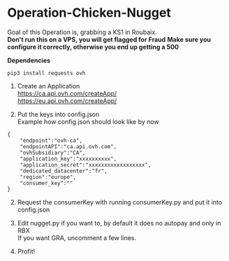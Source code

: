 # Operation-Chicken-Nugget

Goal of this Operation is, grabbing a KS1 in Roubaix.<br />
**Don't run this on a VPS, you will get flagged for Fraud**
**Make sure you configure it correctly, otherwise you end up getting a 500**

**Dependencies**<br />

```
pip3 install requests ovh
```

1. Create an Application<br />
https://ca.api.ovh.com/createApp/<br />
https://eu.api.ovh.com/createApp/<br />

2. Put the keys into config.json<br />
Example how config.json should look like by now <br />

```
{
    "endpoint":"ovh-ca",
    "endpointAPI":"ca.api.ovh.com",
    "ovhSubsidiary":"CA",
    "application_key":"xxxxxxxxxx",
    "application_secret":"xxxxxxxxxxxxxxxxxx",
    "dedicated_datacenter":"fr",
    "region":"europe",
    "consumer_key":""
}
```

2. Request the consumerKey with running consumerKey.py and put it into config.json <br />

3. Edit nugget.py if you want to, by default it does no autopay and only in RBX<br />
If you want GRA, uncomment a few lines.<br />

4. Profit! <br />
